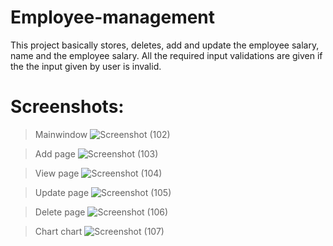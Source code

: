 # Employee-management
This project basically stores, deletes, add and update the employee salary, name and the employee salary.
All the required input validations are given if the the input given by user is invalid.
# Screenshots:
>Mainwindow
![Screenshot (102)](https://github.com/91sahil/Employee-management/assets/163306713/3e5d8351-8211-4f22-a236-a7b9f9095df9)

>Add page
![Screenshot (103)](https://github.com/91sahil/Employee-management/assets/163306713/a4ad788b-e5e0-4aaa-8ebe-92636e76a37d)

>View page
![Screenshot (104)](https://github.com/91sahil/Employee-management/assets/163306713/0e9a5375-78a4-451e-aed3-ec18ab929dcb)

>Update page
![Screenshot (105)](https://github.com/91sahil/Employee-management/assets/163306713/364a4daf-b7b9-44fa-9419-68c2825441b5)

>Delete page
![Screenshot (106)](https://github.com/91sahil/Employee-management/assets/163306713/de43018b-1eb6-4f03-8060-7f502aa21f04)

>Chart chart
![Screenshot (107)](https://github.com/91sahil/Employee-management/assets/163306713/39a372df-b708-4be9-841c-3710a492ad3b)

